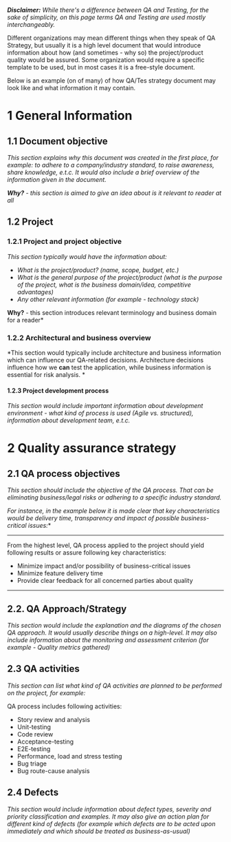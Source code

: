 ***Disclaimer:** While there's a difference between QA and Testing, for the sake of simplicity, on this page terms QA and Testing are used mostly interchangeably.*

Different organizations may mean different things when they speak of QA Strategy, but usually it is a high level document that would introduce information about how (and sometimes - why so) the project/product quality would be assured. Some organization would require a specific template to be used, but in most cases it is a free-style document.

Below is an example (on of many) of how QA/Tes strategy document may look like and what information it may contain.


# 1 General Information

## 1.1 Document objective

*This section explains why this document was created in the first place, for example: to adhere to a company/industry standard, to raise awareness, share knowledge, e.t.c. It would also include a brief overview of the information given in the document.*

***Why?** - this section is aimed to give an idea about is it relevant to reader at all*
 
## 1.2 Project

### 1.2.1 Project and project objective

*This section typically would have the information about:*

  *  *What is the project/product? (name, scope, budget, etc.)*
  *  *What is the general purpose of the project/product (what is the purpose of the project, what is the business domain/idea, competitive advantages)*
  *  *Any other relevant information (for example - technology stack)* 

**Why?** - this section introduces relevant terminology and business domain for a reader*

### 1.2.2 Architectural and business overview

*This section would typically include architecture and business information which can influence our QA-related decisions. Architecture decisions influence how we **can** test the application, while business information is essential for risk analysis. *


#### 1.2.3 Project development process

*This section would include important information about development environment - what kind of process is used (Agile vs. structured), information about development team, e.t.c.*

# 2 Quality assurance strategy

## 2.1 QA process objectives

*This section should include the objective of the QA process. That can be eliminating business/legal risks or adhering to a specific industry standard.*

*For instance, in the example below it is made clear that key characteristics would be delivery time, transparency and impact of possible business-critical issues:**

<hr />

From the highest level, QA process applied to the project should yield following results or assure following key characteristics:

  - Minimize impact and/or possibility of business-critical issues
  - Minimize feature delivery time
  - Provide clear feedback for all concerned parties about quality

<hr />

## 2.2. QA Approach/Strategy

*This section would include the explanation and the diagrams of the chosen QA approach. It would usually describe things on a high-level. It may also include information about the monitoring and assessment criterion (for example - Quality metrics gathered)*

## 2.3 QA activities
*This section can list what kind of QA activities are planned to be performed on the project, for example:*

QA process includes following activities:

  - Story review and analysis
  - Unit-testing
  - Code review
  - Acceptance-testing
  - E2E-testing
  - Performance, load and stress testing
  - Bug triage
  - Bug route-cause analysis

## 2.4 Defects
*This section would include information about defect types, severity and priority classification and examples. It may also give an action plan for different kind of defects (for example which defects are to be acted upon immediately and which should be treated as business-as-usual)*
